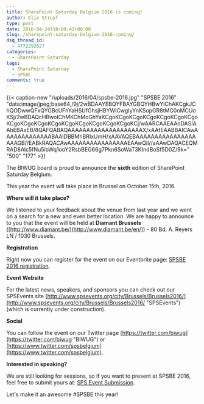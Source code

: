 ```yaml
---
title: SharePoint Saturday Belgium 2016 is coming!
author: Elio Struyf
type: post
date: 2016-04-24T10:09:43+00:00
slug: /sharepoint-saturday-belgium-2016-coming/
dsq_thread_id:
  - 4772292627
categories:
  - SharePoint Saturday
tags:
  - SharePoint Saturday
  - SPSBE
comments: true
---
```


{{< caption-new "/uploads/2016/04/spsbe-2016.jpg" "SPSBE 2016"  "data:image/jpeg;base64,/9j/2wBDAAYEBQYFBAYGBQYHBwYIChAKCgkJChQODwwQFxQYGBcUFhYaHSUfGhsjHBYWICwgIyYnKSopGR8tMC0oMCUoKSj/2wBDAQcHBwoIChMKChMoGhYaKCgoKCgoKCgoKCgoKCgoKCgoKCgoKCgoKCgoKCgoKCgoKCgoKCgoKCgoKCgoKCgoKCj/wAARCAAEAAoDASIAAhEBAxEB/8QAFQABAQAAAAAAAAAAAAAAAAAAAAX/xAAfEAABBAICAwAAAAAAAAAAAAABAAIDBBMhBRIxUmH/xAAVAQEBAAAAAAAAAAAAAAAAAAAGB//EABkRAQACAwAAAAAAAAAAAAAAAAEAAwQiI//aAAwDAQACEQMRAD8Alc5fNu5ibWq1ooY2RsbBEG66g7Pkn6SoWaT3KIndBoSf5D0Z/9k=" "500" "177" >}}

The BIWUG board is proud to announce the **sixth** edition of SharePoint Saturday Belgium.

This year the event will take place in Brussel on October 15th, 2016.

**Where will it take place?**

We listened to your feedback about the venue from last year and we went on a search for a new and even better location. We are happy to announce to you that the event will be held at **Diamant Brussels** ([http://www.diamant.be/](http://www.diamant.be/en/)) - 80 Bd. A. Reyers LN / 1030 Brussels.

**Registration**

Right now you can register for the event on our Eventbrite page: [SPSBE 2016 registration](https://www.eventbrite.com/e/spsbe-2016-sharepoint-saturday-belgium-tickets-24887752939).

**Event Website**

For the latest news, speakers, and sponsors you can check out our SPSEvents site [http://www.spsevents.org/city/Brussels/Brussels2016/](http://www.spsevents.org/city/Brussels/Brussels2016/ "SPSEvents") (which is currently under construction).

**Social**

You can follow the event on our Twitter page [https://twitter.com/biwug](https://twitter.com/biwug "BIWUG") or [https://www.twitter.com/spsbelgium](https://www.twitter.com/spsbelgium).

**Interested in speaking?**

We are still looking for sessions, so if you want to present at SPSBE 2016, feel free to submit yours at: [SPS Event Submission](http://www.spsevents.org/city/Brussels/Brussels2016/_layouts/15/SPSEvents/Speakers/SessionForm.aspx).

Let's make it an awesome #SPSBE this year!